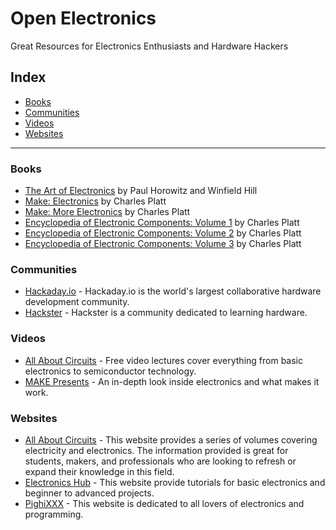 # Open Electronics

Great Resources for Electronics Enthusiasts and Hardware Hackers

## Index

- [Books](#books)
- [Communities](#communities)
- [Videos](#videos)
- [Websites](#websites)

---

### Books

- [The Art of Electronics](https://www.amazon.com/Art-Electronics-Paul-Horowitz/dp/0521809266) by Paul Horowitz and Winfield Hill
- [Make: Electronics](https://www.amazon.com/Make-Electronics-Discovery-Charles-Platt/dp/0596153740) by Charles Platt
- [Make: More Electronics](https://www.amazon.com/Make-Electronics-Journey-Amplifiers-Randomicity/dp/1449344046) by Charles Platt
- [Encyclopedia of Electronic Components: Volume 1](https://www.amazon.com/Encyclopedia-Electronic-Components-Capacitors-Transistors/dp/1449333893) by Charles Platt
- [Encyclopedia of Electronic Components: Volume 2](https://www.amazon.com/Encyclopedia-Electronic-Components-Thyristors-Amplification/dp/1449334180) by Charles Platt
- [Encyclopedia of Electronic Components: Volume 3](https://www.amazon.com/Encyclopedia-Electronic-Components-Orientation-Oscillation/dp/1449334318) by Charles Platt

### Communities

- [Hackaday.io](https://hackaday.io) - Hackaday.io is the world's largest collaborative hardware development community.
- [Hackster](https://www.hackster.io) - Hackster is a community dedicated to learning hardware.

### Videos
- [All About Circuits](http://www.allaboutcircuits.com/video-lectures/) - Free video lectures cover everything from basic electronics to semiconductor technology.
- [MAKE Presents](https://www.youtube.com/playlist?list=PL970BF3F6D77B12E8) - An in-depth look inside electronics and what makes it work.

### Websites

- [All About Circuits](http://www.allaboutcircuits.com/textbook/) - This website provides a series of volumes covering electricity and electronics. The information provided is great for students, makers, and professionals who are looking to refresh or expand their knowledge in this field.
- [Electronics Hub](http://www.electronicshub.org/) - This website provide tutorials for basic electronics and beginner to advanced projects.
- [PighiXXX](http://www.pighixxx.com/test/) - This website is dedicated to all lovers of electronics and programming.
